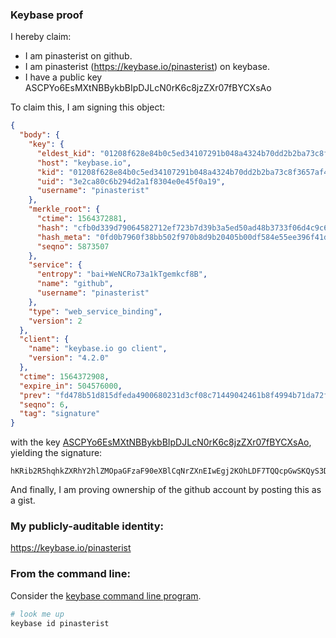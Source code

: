 ### Keybase proof

I hereby claim:

  * I am pinasterist on github.
  * I am pinasterist (https://keybase.io/pinasterist) on keybase.
  * I have a public key ASCPYo6EsMXtNBBykbBIpDJLcN0rK6c8jzZXr07fBYCXsAo

To claim this, I am signing this object:

```json
{
  "body": {
    "key": {
      "eldest_kid": "01208f628e84b0c5ed34107291b048a4324b70dd2b2ba73c8f3657af4edf058097b00a",
      "host": "keybase.io",
      "kid": "01208f628e84b0c5ed34107291b048a4324b70dd2b2ba73c8f3657af4edf058097b00a",
      "uid": "3e2ca80c6b294d2a1f8304e0e45f0a19",
      "username": "pinasterist"
    },
    "merkle_root": {
      "ctime": 1564372881,
      "hash": "cfb0d339d79064582712ef723b7d39b3a5ed50ad48b3733f06d4c9c684cc2a6c4f1d3f12e0cef1f516d6fd8e338f6570f82c4cdd81cad8f7265db36118b048bf",
      "hash_meta": "0fd0b7960f38bb502f970b8d9b20405b00df584e55ee396f41d6dba9465c04c2",
      "seqno": 5873507
    },
    "service": {
      "entropy": "bai+WeNCRo73a1kTgemkcf8B",
      "name": "github",
      "username": "pinasterist"
    },
    "type": "web_service_binding",
    "version": 2
  },
  "client": {
    "name": "keybase.io go client",
    "version": "4.2.0"
  },
  "ctime": 1564372908,
  "expire_in": 504576000,
  "prev": "fd478b51d815dfeda4900680231d3cf08c71449042461b8f4994b71da72f5a63",
  "seqno": 6,
  "tag": "signature"
}
```

with the key [ASCPYo6EsMXtNBBykbBIpDJLcN0rK6c8jzZXr07fBYCXsAo](https://keybase.io/pinasterist), yielding the signature:

```
hKRib2R5hqhkZXRhY2hlZMOpaGFzaF90eXBlCqNrZXnEIwEgj2KOhLDF7TQQcpGwSKQyS3DdKyunPI82V69O3wWAl7AKp3BheWxvYWTESpcCBsQg/UeLUdgV3+2kkAaAIx088IxxRJBCRhuPSZS3HacvWmPEIBGlyUQ9S6lLT5q99RXp7xKEa0BYyBGjclXvjnMdMgwTAgHCo3NpZ8RAI5zNRnrEE0BCc+NEWlfrVnxrJRbrIqVZcuOaPzQA3NZGqgD2CEokfJw3rAFbsKAxpD8W/CimpOARPtRV6O99CKhzaWdfdHlwZSCkaGFzaIKkdHlwZQildmFsdWXEIMQpqRMA6Crgm83MZ9wajalDTmxSNjd92UlYy+y1BxRHo3RhZ80CAqd2ZXJzaW9uAQ==

```

And finally, I am proving ownership of the github account by posting this as a gist.

### My publicly-auditable identity:

https://keybase.io/pinasterist

### From the command line:

Consider the [keybase command line program](https://keybase.io/download).

```bash
# look me up
keybase id pinasterist
```
